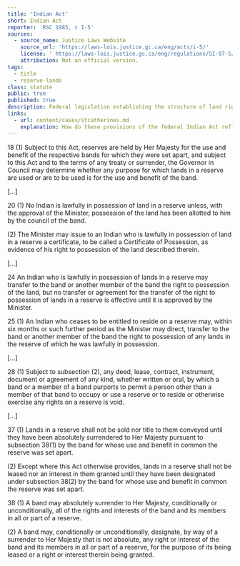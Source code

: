 ```yaml
---
title: 'Indian Act'
short: Indian Act
reporter: 'RSC 1985, c I-5'
sources:
  - source_name: Justice Laws Website
    source_url: 'https://laws-lois.justice.gc.ca/eng/acts/i-5/'
    license: ' https://laws-lois.justice.gc.ca/eng/regulations/SI-97-5/page-1.html'
    attribution: Not an official version.
tags:
  - title
  - reserve-lands
class: statute
public: true
published: true
description: Federal legislation establishing the structure of land rights in reserve lands. 
links:
  - url: content/cases/stcatherines.md
    explanation: How do these provisions of the federal Indian Act reflect the concepts of beneficial title and underlying or radical title discussed in St. Catherine's Milling? 
---
```


18 (1) Subject to this Act, reserves are held by Her Majesty for the use and benefit of the respective bands for which they were set apart, and subject to this Act and to the terms of any treaty or surrender, the Governor in Council may determine whether any purpose for which lands in a reserve are used or are to be used is for the use and benefit of the band.

[…]

20 (1) No Indian is lawfully in possession of land in a reserve unless, with the approval of the Minister, possession of the land has been allotted to him by the council of the band.

(2) The Minister may issue to an Indian who is lawfully in possession of land in a reserve a certificate, to be called a Certificate of Possession, as evidence of his right to possession of the land described therein.

[…]

24 An Indian who is lawfully in possession of lands in a reserve may transfer to the band or another member of the band the right to possession of the land, but no transfer or agreement for the transfer of the right to possession of lands in a reserve is effective until it is approved by the Minister.

25 (1) An Indian who ceases to be entitled to reside on a reserve may, within six months or such further period as the Minister may direct, transfer to the band or another member of the band the right to possession of any lands in the reserve of which he was lawfully in possession.

[…]

28 (1) Subject to subsection (2), any deed, lease, contract, instrument, document or agreement of any kind, whether written or oral, by which a band or a member of a band purports to permit a person other than a member of that band to occupy or use a reserve or to reside or otherwise exercise any rights on a reserve is void.

[…]

37 (1) Lands in a reserve shall not be sold nor title to them conveyed until they have been absolutely surrendered to Her Majesty pursuant to subsection 38(1) by the band for whose use and benefit in common the reserve was set apart.

(2) Except where this Act otherwise provides, lands in a reserve shall not be leased nor an interest in them granted until they have been designated under subsection 38(2) by the band for whose use and benefit in common the reserve was set apart.

38 (1) A band may absolutely surrender to Her Majesty, conditionally or unconditionally, all of the rights and interests of the band and its members in all or part of a reserve.

(2) A band may, conditionally or unconditionally, designate, by way of a surrender to Her Majesty that is not absolute, any right or interest of the band and its members in all or part of a reserve, for the purpose of its being leased or a right or interest therein being granted.
